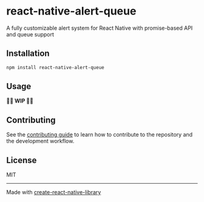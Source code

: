 # react-native-alert-queue

A fully customizable alert system for React Native with promise-based API and queue support

## Installation

```sh
npm install react-native-alert-queue
```

## Usage

**👷‍♂️ WIP 👷‍♂️**

## Contributing

See the [contributing guide](CONTRIBUTING.md) to learn how to contribute to the repository and the development workflow.

## License

MIT

---

Made with [create-react-native-library](https://github.com/callstack/react-native-builder-bob)
